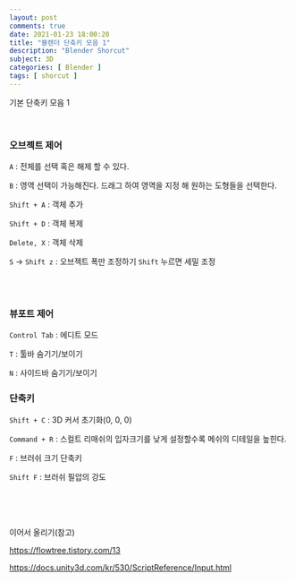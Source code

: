 ```yaml
---
layout: post
comments: true
date: 2021-01-23 18:00:20
title: "블렌더 단축키 모음 1"
description: "Blender Shorcut"
subject: 3D
categories: [ Blender ]
tags: [ shorcut ]
---
```


기본 단축키 모음 1

<br>

### 오브젝트 제어

`A` : 전체를 선택 혹은 해제 할 수 있다.

`B` : 영역 선택이 가능해진다. 드래그 하여 영역을 지정 해 원하는 도형들을 선택한다.


`Shift + A` : 객체 추가

`Shift + D` : 객체 복제

`Delete, X` : 객체 삭제

`S` -> `Shift z` : 오브젝트 폭만 조정하기 `Shift` 누르면 세밀 조정

<br>
<br>

### 뷰포트 제어

`Control Tab` : 에디트 모드

`T` : 툴바 숨기기/보이기

`N` : 사이드바 숨기기/보이기

### 단축키

`Shift + C` : 3D 커서 초기화(0, 0, 0)

`Command + R` : 스컬트 리매쉬의 입자크기를 낮게 설정할수록 메쉬의 디테일을 높힌다.

`F` : 브러쉬 크기 단축키

`Shift F` : 브러쉬 필압의 강도

<br><br><br>

이어서 올리기(참고)

https://flowtree.tistory.com/13

https://docs.unity3d.com/kr/530/ScriptReference/Input.html
